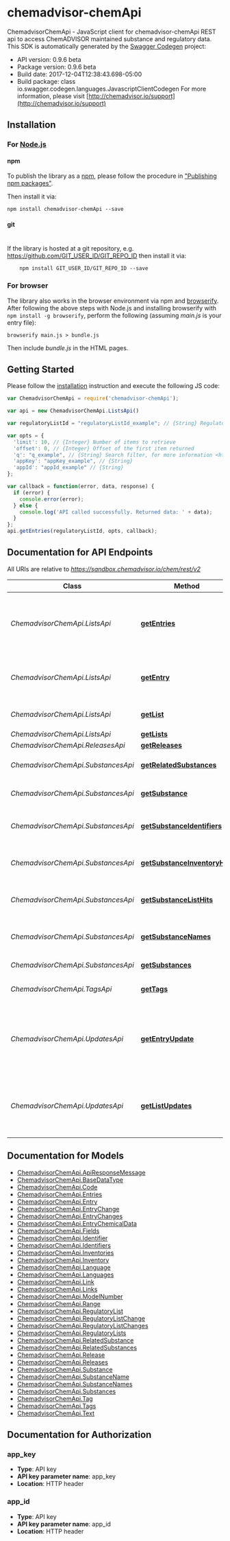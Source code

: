 # chemadvisor-chemApi

ChemadvisorChemApi - JavaScript client for chemadvisor-chemApi
REST api to access ChemADVISOR maintained substance and regulatory data.
This SDK is automatically generated by the [Swagger Codegen](https://github.com/swagger-api/swagger-codegen) project:

- API version: 0.9.6 beta
- Package version: 0.9.6 beta
- Build date: 2017-12-04T12:38:43.698-05:00
- Build package: class io.swagger.codegen.languages.JavascriptClientCodegen
For more information, please visit [http://chemadvisor.io/support](http://chemadvisor.io/support)

## Installation

### For [Node.js](https://nodejs.org/)

#### npm

To publish the library as a [npm](https://www.npmjs.com/),
please follow the procedure in ["Publishing npm packages"](https://docs.npmjs.com/getting-started/publishing-npm-packages).

Then install it via:

```shell
npm install chemadvisor-chemApi --save
```

#### git
#
If the library is hosted at a git repository, e.g.
https://github.com/GIT_USER_ID/GIT_REPO_ID
then install it via:

```shell
    npm install GIT_USER_ID/GIT_REPO_ID --save
```

### For browser

The library also works in the browser environment via npm and [browserify](http://browserify.org/). After following
the above steps with Node.js and installing browserify with `npm install -g browserify`,
perform the following (assuming *main.js* is your entry file):

```shell
browserify main.js > bundle.js
```

Then include *bundle.js* in the HTML pages.

## Getting Started

Please follow the [installation](#installation) instruction and execute the following JS code:

```javascript
var ChemadvisorChemApi = require('chemadvisor-chemApi');

var api = new ChemadvisorChemApi.ListsApi()

var regulatoryListId = "regulatoryListId_example"; // {String} Regulatory List ID

var opts = { 
  'limit': 10, // {Integer} Number of items to retrieve
  'offset': 0, // {Integer} Offset of the first item returned
  'q': "q_example", // {String} Search filter, for more information <http://chemadvisor.io/docs/api/v2/filtering.html>
  'appKey': "appKey_example", // {String} 
  'appId': "appId_example" // {String} 
};

var callback = function(error, data, response) {
  if (error) {
    console.error(error);
  } else {
    console.log('API called successfully. Returned data: ' + data);
  }
};
api.getEntries(regulatoryListId, opts, callback);

```

## Documentation for API Endpoints

All URIs are relative to *https://sandbox.chemadvisor.io/chem/rest/v2*

Class | Method | HTTP request | Description
------------ | ------------- | ------------- | -------------
*ChemadvisorChemApi.ListsApi* | [**getEntries**](docs/ListsApi.md#getEntries) | **GET** /regulatory_lists/{regulatory_list_id}/entries | Return a paginated collection of entries for a single Regulatory List
*ChemadvisorChemApi.ListsApi* | [**getEntry**](docs/ListsApi.md#getEntry) | **GET** /regulatory_lists/{regulatory_list_id}/entries/{substance_id} | Find the entries for a specific Substance on List
*ChemadvisorChemApi.ListsApi* | [**getList**](docs/ListsApi.md#getList) | **GET** /regulatory_lists/{regulatory_list_id} | Find a Regulatory List by ID
*ChemadvisorChemApi.ListsApi* | [**getLists**](docs/ListsApi.md#getLists) | **GET** /regulatory_lists | All Lists
*ChemadvisorChemApi.ReleasesApi* | [**getReleases**](docs/ReleasesApi.md#getReleases) | **GET** /releases | All Releases
*ChemadvisorChemApi.SubstancesApi* | [**getRelatedSubstances**](docs/SubstancesApi.md#getRelatedSubstances) | **GET** /substances/{substance_id}/related_substances | Links to related substances
*ChemadvisorChemApi.SubstancesApi* | [**getSubstance**](docs/SubstancesApi.md#getSubstance) | **GET** /substances/{substance_id} | Find substance by ID
*ChemadvisorChemApi.SubstancesApi* | [**getSubstanceIdentifiers**](docs/SubstancesApi.md#getSubstanceIdentifiers) | **GET** /substances/{substance_id}/identifiers | A substance&#39;s public identifiers
*ChemadvisorChemApi.SubstancesApi* | [**getSubstanceInventoryHits**](docs/SubstancesApi.md#getSubstanceInventoryHits) | **GET** /substances/{substance_id}/inventories | A substance&#39;s inventory status
*ChemadvisorChemApi.SubstancesApi* | [**getSubstanceListHits**](docs/SubstancesApi.md#getSubstanceListHits) | **GET** /substances/{substance_id}/regulatory_lists | LOLI lists containing this substance
*ChemadvisorChemApi.SubstancesApi* | [**getSubstanceNames**](docs/SubstancesApi.md#getSubstanceNames) | **GET** /substances/{substance_id}/names | Get a Specific Substance&#39;s names
*ChemadvisorChemApi.SubstancesApi* | [**getSubstances**](docs/SubstancesApi.md#getSubstances) | **GET** /substances | All Substances
*ChemadvisorChemApi.TagsApi* | [**getTags**](docs/TagsApi.md#getTags) | **GET** /tags | Get All Available Tags
*ChemadvisorChemApi.UpdatesApi* | [**getEntryUpdate**](docs/UpdatesApi.md#getEntryUpdate) | **GET** /updates_since/{release_id}/entry_changes/{substance_id} | Get Specific Regulatory Data Updates that were released after release_id
*ChemadvisorChemApi.UpdatesApi* | [**getListUpdates**](docs/UpdatesApi.md#getListUpdates) | **GET** /updates_since/{release_id}/regulatory_list_changes | Get All List additions and removals released after release_id


## Documentation for Models

 - [ChemadvisorChemApi.ApiResponseMessage](docs/ApiResponseMessage.md)
 - [ChemadvisorChemApi.BaseDataType](docs/BaseDataType.md)
 - [ChemadvisorChemApi.Code](docs/Code.md)
 - [ChemadvisorChemApi.Entries](docs/Entries.md)
 - [ChemadvisorChemApi.Entry](docs/Entry.md)
 - [ChemadvisorChemApi.EntryChange](docs/EntryChange.md)
 - [ChemadvisorChemApi.EntryChanges](docs/EntryChanges.md)
 - [ChemadvisorChemApi.EntryChemicalData](docs/EntryChemicalData.md)
 - [ChemadvisorChemApi.Fields](docs/Fields.md)
 - [ChemadvisorChemApi.Identifier](docs/Identifier.md)
 - [ChemadvisorChemApi.Identifiers](docs/Identifiers.md)
 - [ChemadvisorChemApi.Inventories](docs/Inventories.md)
 - [ChemadvisorChemApi.Inventory](docs/Inventory.md)
 - [ChemadvisorChemApi.Language](docs/Language.md)
 - [ChemadvisorChemApi.Languages](docs/Languages.md)
 - [ChemadvisorChemApi.Link](docs/Link.md)
 - [ChemadvisorChemApi.Links](docs/Links.md)
 - [ChemadvisorChemApi.ModelNumber](docs/ModelNumber.md)
 - [ChemadvisorChemApi.Range](docs/Range.md)
 - [ChemadvisorChemApi.RegulatoryList](docs/RegulatoryList.md)
 - [ChemadvisorChemApi.RegulatoryListChange](docs/RegulatoryListChange.md)
 - [ChemadvisorChemApi.RegulatoryListChanges](docs/RegulatoryListChanges.md)
 - [ChemadvisorChemApi.RegulatoryLists](docs/RegulatoryLists.md)
 - [ChemadvisorChemApi.RelatedSubstance](docs/RelatedSubstance.md)
 - [ChemadvisorChemApi.RelatedSubstances](docs/RelatedSubstances.md)
 - [ChemadvisorChemApi.Release](docs/Release.md)
 - [ChemadvisorChemApi.Releases](docs/Releases.md)
 - [ChemadvisorChemApi.Substance](docs/Substance.md)
 - [ChemadvisorChemApi.SubstanceName](docs/SubstanceName.md)
 - [ChemadvisorChemApi.SubstanceNames](docs/SubstanceNames.md)
 - [ChemadvisorChemApi.Substances](docs/Substances.md)
 - [ChemadvisorChemApi.Tag](docs/Tag.md)
 - [ChemadvisorChemApi.Tags](docs/Tags.md)
 - [ChemadvisorChemApi.Text](docs/Text.md)


## Documentation for Authorization


### app_key

- **Type**: API key
- **API key parameter name**: app_key
- **Location**: HTTP header

### app_id

- **Type**: API key
- **API key parameter name**: app_id
- **Location**: HTTP header


